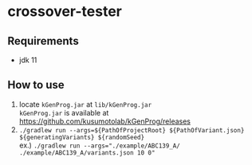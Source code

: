# crossover-tester

## Requirements
* jdk 11

## How to use

1. locate `kGenProg.jar` at `lib/kGenProg.jar`  
   `kGenProg.jar` is available at <https://github.com/kusumotolab/kGenProg/releases>
2. `./gradlew run --args=${PathOfProjectRoot} ${PathOfVariant.json} ${generatingVariants} ${randomSeed}`  
ex.) `./gradlew run --args="./example/ABC139_A/ ./example/ABC139_A/variants.json 10 0"`
